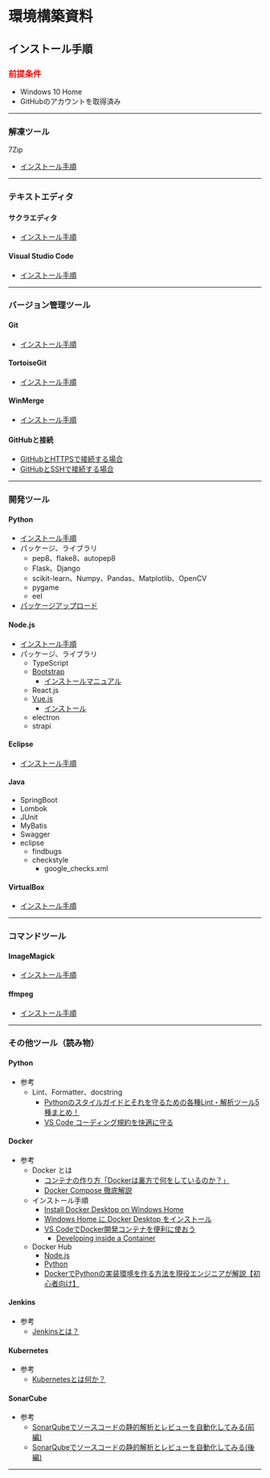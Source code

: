 # 環境構築資料

## インストール手順
### <font color="red">前提条件</font>
- Windows 10 Home
- GitHubのアカウントを取得済み

***

### 解凍ツール
7Zip
- [インストール手順](./unzip/7Zip/)

***

### テキストエディタ
#### サクラエディタ
- [インストール手順](./TextEditer/sakura/)

#### Visual Studio Code
- [インストール手順](./TextEditer/vscode/)

***

### バージョン管理ツール
#### Git
- [インストール手順](./VersionControlTool/Git/)

#### TortoiseGit
- [インストール手順](./VersionControlTool/TortoiseGit/)

#### WinMerge
- [インストール手順](./VersionControlTool/WinMerge/)

#### GitHubと接続
- [GitHubとHTTPSで接続する場合](./VersionControlTool/GitHub_HTTPS/)
- [GitHubとSSHで接続する場合](./VersionControlTool/GitHub_SSH/)

***

### 開発ツール
#### Python
- [インストール手順](./DevelopTool/Python/)
- パッケージ、ライブラリ
  - pep8、flake8、autopep8
  - Flask、Django
  - scikit-learn、Numpy、Pandas、Matplotlib、OpenCV
  - pygame
  - eel
- [パッケージアップロード](./Account/PyPI/README.md)

#### Node.js
- [インストール手順](./DevelopTool/NodeJs/)
- パッケージ、ライブラリ
  - TypeScript
  - [Bootstrap](https://getbootstrap.jp/)
    - [インストールマニュアル](https://getbootstrap.jp/docs/5.0/getting-started/download/)
  - React.js
  - [Vue.js](https://v3.ja.vuejs.org/)
    - [インストール](https://v3.ja.vuejs.org/guide/installation.html)
  - electron
  - strapi

#### Eclipse
- [インストール手順](./DevelopTool/Eclipse/)

#### Java
- SpringBoot
- Lombok
- JUnit
- MyBatis
- Swagger
- eclipse
  - findbugs
  - checkstyle
    - google_checks.xml

#### VirtualBox
- [インストール手順](./DevelopTool/VirtualBox/)

***

### コマンドツール
#### ImageMagick
- [インストール手順](./OtherTool/ImageMagick/)

#### ffmpeg
- [インストール手順](./OtherTool/ffmpeg/)

***

### その他ツール（読み物）
#### Python
- 参考
  - Lint、Formatter、docstring
    - [Pythonのスタイルガイドとそれを守るための各種Lint・解析ツール5種まとめ！](https://siderlabs.com/blog/ja/python-lint-pickup-5tools/)
    - [VS Code コーディング規約を快適に守る](https://qiita.com/firedfly/items/00c34018581c6cec9b84)

#### Docker
- 参考
  - Docker とは
    - [コンテナの作り方「Dockerは裏方で何をしているのか？」](https://www.slideshare.net/zembutsu/what-isdockerdoing)
    - [Docker Compose 徹底解説](https://www.slideshare.net/zembutsu/docker-compose-guidebook)
  - インストール手順
    - [Install Docker Desktop on Windows Home](https://docs.docker.com/docker-for-windows/install-windows-home/)
    - [Windows Home に Docker Desktop をインストール](https://docs.docker.jp/docker-for-windows/install-windows-home.html)
    - [VS CodeでDocker開発コンテナを便利に使おう](https://qiita.com/Yuki_Oshima/items/d3b52c553387685460b0)
      - [Developing inside a Container](https://code.visualstudio.com/docs/remote/containers)
  - Docker Hub
    - [Node.js](https://hub.docker.com/_/node)
    - [Python](https://hub.docker.com/_/python)
    - [DockerでPythonの実装環境を作る方法を現役エンジニアが解説【初心者向け】](https://techacademy.jp/magazine/47408)

#### Jenkins
- 参考
  - [Jenkinsとは？](https://cloudbees.techmatrix.jp/jenkins/)

#### Kubernetes
- 参考
  - [Kubernetesとは何か？](https://kubernetes.io/ja/docs/concepts/overview/what-is-kubernetes/)

#### SonarCube
- 参考
  - [SonarQubeでソースコードの静的解析とレビューを自動化してみる(前編)](https://dev.classmethod.jp/articles/sonarqube-source-analytics-1/)
  - [SonarQubeでソースコードの静的解析とレビューを自動化してみる(後編)](https://dev.classmethod.jp/articles/sonarqube-source-analytics-2/)

***
